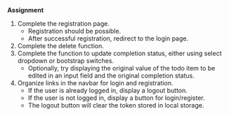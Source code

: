 **Assignment**
1. Complete the registration page.
    - Registration should be possible.
    - After successful registration, redirect to the login page.
2. Complete the delete function.
3. Complete the function to update completion status, either using select dropdown or bootstrap switches.
    - Optionally, try displaying the original value of the todo item to be edited in an input field and the original completion status.
4. Organize links in the navbar for login and registration.
    - If the user is already logged in, display a logout button.
    - If the user is not logged in, display a button for login/register.
    - The logout button will clear the token stored in local storage.
